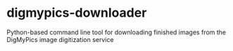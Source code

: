 # digmypics-downloader
Python-based command line tool for downloading finished images from the DigMyPics image digitization service
